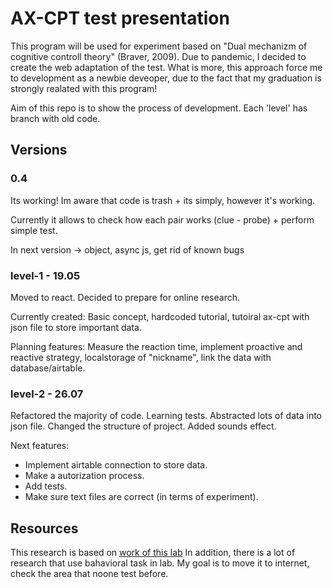 # AX-CPT test presentation

This program will be used for experiment based on "Dual mechanizm of cognitive controll theory" (Braver, 2009). Due to pandemic, I decided to create the web adaptation of the test. What is more, this approach force me to development as a newbie deveoper, due to the fact that my graduation is strongly realated with this program!

Aim of this repo is to show the process of development. Each 'level' has branch with old code.

## Versions

### 0.4

Its working! Im aware that code is trash + its simply, however it's working.

Currently it allows to check how each pair works (clue - probe) + perform simple test.

In next version -> object, async js, get rid of known bugs

### level-1 - 19.05

Moved to react. Decided to prepare for online research.

Currently created: Basic concept, hardcoded tutorial, tutoiral ax-cpt with json file to store important data.

Planning features: Measure the reaction time, implement proactive and reactive strategy, localstorage of "nickname", link the data with database/airtable.

### level-2 - 26.07

Refactored the majority of code. Learning tests. Abstracted lots of data into json file. Changed the structure of project. Added sounds effect.

Next features:

- Implement airtable connection to store data.
- Make a autorization process.
- Add tests.
- Make sure text files are correct (in terms of experiment).

## Resources

This research is based on [work of this lab](https://sites.wustl.edu/dualmechanisms/tasks/)
In addition, there is a lot of research that use bahavioral task in lab. My goal is to move it to internet, check the area that noone test before.
